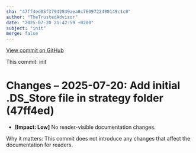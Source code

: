 ```yaml
---
sha: "47ff4ed05f37942849aea0c7609722490149c1c0"
author: "TheTrustedAdvisor"
date: "2025-07-20 21:42:59 +0200"
subject: "init"
merge: false
---
```


[View commit on GitHub](https://github.com/TheTrustedAdvisor/FabricAdoptionFramework/commit/47ff4ed05f37942849aea0c7609722490149c1c0)

This commit: init

# Changes – 2025-07-20: Add initial .DS_Store file in strategy folder (47ff4ed)

- **[Impact: Low]** No reader-visible documentation changes.

Why it matters: This commit does not introduce any changes that affect the documentation for readers.
